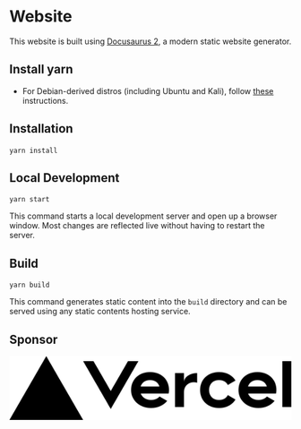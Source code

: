 # Website

This website is built using [Docusaurus 2](https://v2.docusaurus.io/), a modern static website generator.

## Install yarn
- For Debian-derived distros (including Ubuntu and Kali), follow [these](https://yarn.bootcss.com/docs/install/#debian-stable) instructions. 

## Installation

```console
yarn install
```

## Local Development

```console
yarn start
```

This command starts a local development server and open up a browser window. Most changes are reflected live without having to restart the server.

## Build

```console
yarn build
```

This command generates static content into the `build` directory and can be served using any static contents hosting service.

## Sponsor

<a href="https://vercel.com?utm_source=aos-dev&utm_campaign=oss">
    <img src="./static/img/vercel_logo_dark.svg">
</a>